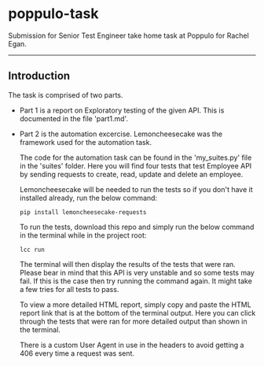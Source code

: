 # poppulo-task
Submission for Senior Test Engineer take home task at Poppulo for Rachel Egan.

---

## Introduction
The task is comprised of two parts. 

- Part 1 is a report on Exploratory testing of the given API. This is documented in the file 'part1.md'. 
- Part 2 is the automation excercise. Lemoncheesecake was the framework used for the automation task. 

    The code for the automation task can be found in the 'my_suites.py' file in the 'suites' folder. Here you will find four tests that test Employee API by sending requests to create, read, update and delete an employee. 

    Lemoncheesecake will be needed to run the tests so if you don't have it installed already, run the below command:

    ```pip install lemoncheesecake-requests```


    To run the tests, download this repo and simply run the below command in the terminal while in the project root:

    ```lcc run``` 

    The terminal will then display the results of the tests that were ran. Please bear in mind that this API is very unstable and so some tests may fail. If this is the case then try running the command again. It might take a few tries for all tests to pass.

    To view a more detailed HTML report, simply copy and paste the HTML report link that is at the bottom of the terminal output. Here you can click through the tests that were ran for more detailed output than shown in the terminal.

    There is a custom User Agent in use in the headers to avoid getting a 406 every time a request was sent.
